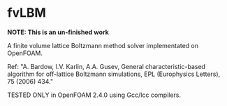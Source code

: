 # fvLBM

**NOTE: This is an un-finished work**

A finite volume lattice Boltzmann method solver implementated on OpenFOAM. 

Ref: "A. Bardow, I.V. Karlin, A.A. Gusev, General characteristic-based algorithm for off-lattice Boltzmann simulations, EPL (Europhysics Letters), 75 (2006) 434."

TESTED ONLY in OpenFOAM 2.4.0 using Gcc/Icc compilers.
